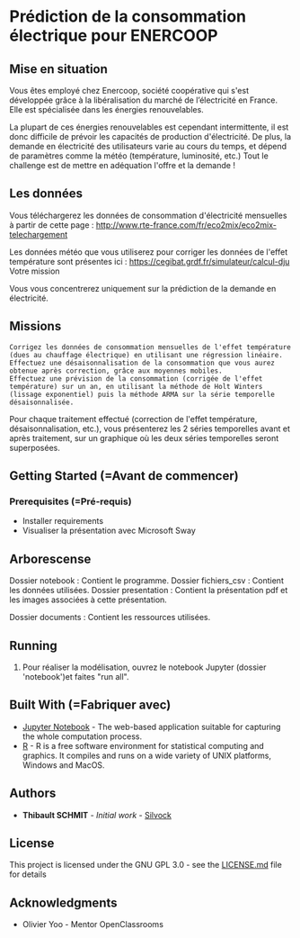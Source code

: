 # Prédiction de la consommation électrique pour ENERCOOP

## Mise en situation

Vous êtes employé chez Enercoop, société coopérative qui s'est développée grâce à la libéralisation du marché de l’électricité en France. Elle est spécialisée dans les énergies renouvelables.

La plupart de ces énergies renouvelables est cependant intermittente, il est donc difficile de prévoir les capacités de production d'électricité. De plus, la demande en électricité des utilisateurs varie au cours du temps, et dépend de paramètres comme la météo (température, luminosité, etc.) Tout le challenge est de mettre en adéquation l'offre et la demande !

## Les données

Vous téléchargerez les données de consommation d'électricité mensuelles à partir de cette page : http://www.rte-france.com/fr/eco2mix/eco2mix-telechargement

Les données météo que vous utiliserez pour corriger les données de l'effet température sont présentes ici : https://cegibat.grdf.fr/simulateur/calcul-dju
Votre mission

Vous vous concentrerez uniquement sur la prédiction de la demande en électricité.

## Missions

    Corrigez les données de consommation mensuelles de l'effet température (dues au chauffage électrique) en utilisant une régression linéaire.
    Effectuez une désaisonnalisation de la consommation que vous aurez obtenue après correction, grâce aux moyennes mobiles.
    Effectuez une prévision de la consommation (corrigée de l'effet température) sur un an, en utilisant la méthode de Holt Winters (lissage exponentiel) puis la méthode ARMA sur la série temporelle désaisonnalisée.

Pour chaque traitement effectué (correction de l'effet température, désaisonnalisation, etc.), vous présenterez les 2 séries temporelles avant et après traitement, sur un graphique où les deux séries temporelles seront superposées.

## Getting Started (=Avant de commencer)

### Prerequisites (=Pré-requis)

- Installer requirements 
- Visualiser la présentation avec Microsoft Sway

## Arborescense 
Dossier notebook : Contient le programme.
Dossier fichiers_csv : Contient les données utilisées.
Dossier presentation : Contient la présentation pdf et les images associées à cette présentation.

Dossier documents : Contient les ressources utilisées.

## Running

1. Pour réaliser la modélisation, ouvrez le notebook Jupyter (dossier 'notebook')et faites "run all".


## Built With (=Fabriquer avec)

* [Jupyter Notebook](https://jupyter-notebook.readthedocs.io/en/stable/) - The  web-based application suitable for capturing the whole computation process.
* [R](https://www.r-project.org/) -  R is a free software environment for statistical computing and graphics. It compiles and runs on a wide variety of UNIX platforms, Windows and MacOS.




## Authors

* **Thibault SCHMIT** - *Initial work* - [Silvock](https://github.com/Silvock)



## License

This project is licensed under the GNU GPL 3.0 - see the [LICENSE.md](LICENSE.md) file for details

## Acknowledgments

* Olivier Yoo - Mentor OpenClassrooms
